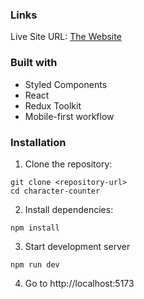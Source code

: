 ### Links

Live Site URL: [The Website](https://character-counter5039.netlify.app/)

### Built with

- Styled Components
- React
- Redux Toolkit
- Mobile-first workflow

### Installation

1. Clone the repository:

```
git clone <repository-url>
cd character-counter
```

2. Install dependencies:

```
npm install
```

3. Start development server

```
npm run dev
```

4. Go to http://localhost:5173
